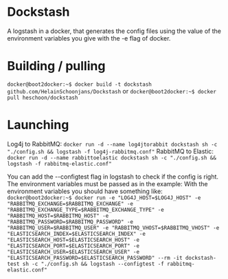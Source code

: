 # Dockstash

A logstash in a docker, that generates the config files using the value of the environment variables you give with the -e flag of docker.

# Building / pulling

```docker@boot2docker:~$ docker build -t dockstash github.com/HelainSchoonjans/Dockstash```
or
```docker@boot2docker:~$ docker pull heschoon/dockstash```

# Launching
Log4j to RabbitMQ:
```docker run -d --name log4jtorabbit dockstash sh -c "./config.sh && logstash -f log4j-rabbitmq.conf"```
RabbitMQ to Elastic:
```docker run -d --name rabbittoelastic dockstash sh -c "./config.sh && logstash -f rabbitmq-elastic.conf"```


You can add the --configtest flag in logstash to check if the config is right.
The environment variables must be passed as in the example:
With the environment variables you should have something like:
```docker@boot2docker:~$ docker run -e "LOG4J_HOST=$LOG4J_HOST" -e "RABBITMQ_EXCHANGE=$RABBITMQ_EXCHANGE" -e "RABBITMQ_EXCHANGE_TYPE=$RABBITMQ_EXCHANGE_TYPE" -e "RABBITMQ_HOST=$RABBITMQ_HOST" -e "RABBITMQ_PASSWORD=$RABBITMQ_PASSWORD" -e "RABBITMQ_USER=$RABBITMQ_USER" -e "RABBITMQ_VHOST=$RABBITMQ_VHOST" -e "ELASTICSEARCH_INDEX=$ELASTICSEARCH_INDEX" -e "ELASTICSEARCH_HOST=$ELASTICSEARCH_HOST" -e "ELASTICSEARCH_PORT=$ELASTICSEARCH_PORT" -e "ELASTICSEARCH_USER=$ELASTICSEARCH_USER" -e "ELASTICSEARCH_PASSWORD=$ELASTICSEARCH_PASSWORD" --rm -it dockstash-test sh -c "./config.sh && logstash --configtest -f rabbitmq-elastic.conf"```
